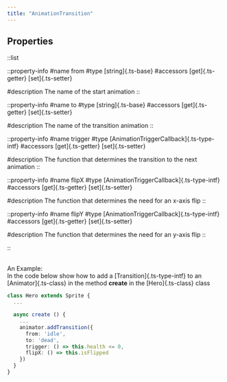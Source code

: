 ```yaml
---
title: "AnimationTransition"
---
```


## Properties

::list

::property-info
#name
from
#type
[string]{.ts-base}
#accessors
[get]{.ts-getter} [set]{.ts-setter}

#description
The name of the start animation
::

::property-info
#name
to
#type
[string]{.ts-base}
#accessors
[get]{.ts-getter} [set]{.ts-setter}

#description
The name of the transition animation
::

::property-info
#name
trigger
#type
[AnimationTriggerCallback]{.ts-type-intf}
#accessors
[get]{.ts-getter} [set]{.ts-setter}

#description
The function that determines the transition to the next animation
::

::property-info
#name
flipX
#type
[AnimationTriggerCallback]{.ts-type-intf}
#accessors
[get]{.ts-getter} [set]{.ts-setter}

#description
The function that determines the need for an x-axis flip
::

::property-info
#name
flipY
#type
[AnimationTriggerCallback]{.ts-type-intf}
#accessors
[get]{.ts-getter} [set]{.ts-setter}

#description
The function that determines the need for an y-axis flip
::

::

<br>An Example:
<br>In the code below show how to add a [Transition]{.ts-type-intf} to an [Animator]{.ts-class} in the method **create** in the [Hero]{.ts-class} class

```ts
class Hero extends Sprite { 
  ...

  async create () {
    ...
    animator.addTransition({
      from: 'idle',
      to: 'dead',
      trigger: () => this.health <= 0,
      flipX: () => this.isFlipped
    })
  }
}
```